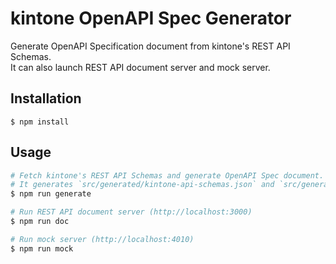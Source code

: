 kintone OpenAPI Spec Generator
==============================

Generate OpenAPI Specification document from kintone's REST API Schemas.  
It can also launch REST API document server and mock server.

## Installation

```
$ npm install
```

## Usage

```zsh
# Fetch kintone's REST API Schemas and generate OpenAPI Spec document.
# It generates `src/generated/kintone-api-schemas.json` and `src/generated/openapi.yaml`.
$ npm run generate

# Run REST API document server (http://localhost:3000)
$ npm run doc

# Run mock server (http://localhost:4010)
$ npm run mock
```
